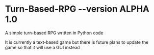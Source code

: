 # Turn-Based-RPG --version ALPHA 1.0
A simple turn-based RPG written in Python code

It is currently a text-based game but there is future plans to update the game so that it will use a GUI instead